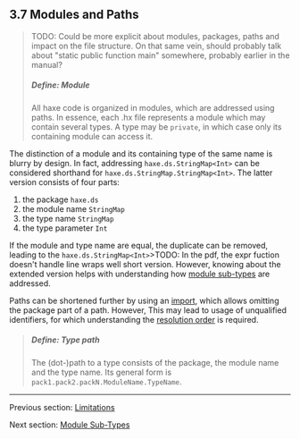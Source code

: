 ## 3.7 Modules and Paths

>TODO: Could be more explicit about modules, packages, paths and impact on the file structure.  On that same vein, should probably talk about "static public function main" somewhere, probably earlier in the manual?
> ##### Define: Module
>
> All haxe code is organized in modules, which are addressed using paths. In essence, each .hx file represents a module which may contain several types. A type may be `private`, in which case only its containing module can access it.


The distinction of a module and its containing type of the same name is blurry by design. In fact, addressing `haxe.ds.StringMap<Int>` can be considered shorthand for `haxe.ds.StringMap.StringMap<Int>`. The latter version consists of four parts:



1. the package `haxe.ds`
2. the module name `StringMap`
3. the type name `StringMap`
4. the type parameter `Int`


If the module and type name are equal, the duplicate can be removed, leading to the `haxe.ds.StringMap<Int>`>TODO: In the pdf, the expr fuction doesn't handle line wraps well short version. However, knowing about the extended version helps with understanding how [module sub-types](3.7.1-Module_Sub-Types.md) are addressed.

Paths can be shortened further by using an [import](3.7.2-Import.md), which allows omitting the package part of a path. However, This may lead to usage of unqualified identifiers, for which understanding the [resolution order](3.7.3-Resolution_Order.md) is required.

> ##### Define: Type path
>
> The (dot-)path to a type consists of the package, the module name and the type name. Its general form is `pack1.pack2.packN.ModuleName.TypeName`.

---

Previous section: [Limitations](3.6.2-Limitations.md)

Next section: [Module Sub-Types](3.7.1-Module_Sub-Types.md)